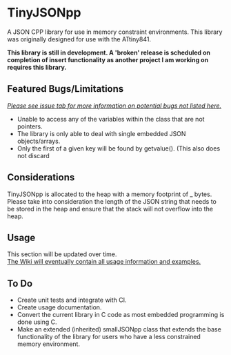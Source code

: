 # TinyJSONpp #

A JSON CPP library for use in memory constraint environments. 
This library was originally designed for use with the ATtiny841. 

**This library is still in development. A 'broken' release is scheduled on completion of insert functionality as another project I am 
working on requires this library.**

## Featured Bugs/Limitations ##

[*Please see issue tab for more information on potential bugs not listed here.*](https://github.com/hydroflax/tinyjsonpp/issues)

- Unable to access any of the variables within the class that are not pointers.
- The library is only able to deal with single embedded JSON objects/arrays.
- Only the first of a given key will be found by getvalue(). (This also does not discard

## Considerations ##

TinyJSONpp is allocated to the heap with a memory footprint of _ bytes. Please take into consideration the length of the JSON string that
needs to be stored in the heap and ensure that the stack will not overflow into the heap.

## Usage ##

This section will be updated over time.<br />
[The Wiki will eventually contain all usage information and examples.](https://github.com/hydroflax/tinyjsonpp/wiki)


## To Do ##

- Create unit tests and integrate with CI.
- Create usage documentation.
- Convert the current library in C code as most embedded programming is done using C.
- Make an extended (inherited) smallJSONpp class that extends the base functionality of the library for users who have a less constrained
memory environment.
